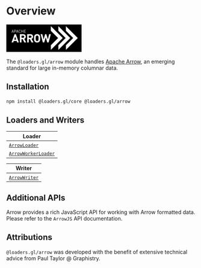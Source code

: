 # Overview

![logo](./images/apache-arrow-small.png)

The `@loaders.gl/arrow` module handles [Apache Arrow](https://arrow.apache.org/), an emerging standard for large in-memory columnar data.

## Installation

```bash
npm install @loaders.gl/core @loaders.gl/arrow
```

## Loaders and Writers

| Loader                                                               |
| -------------------------------------------------------------------- |
| [`ArrowLoader`](/docs/modules/arrow/api-reference/arrow-loader)       |
| [`ArrowWorkerLoader`](/docs/modules/arrow/api-reference/arrow-loader) |

| Writer                                                         |
| -------------------------------------------------------------- |
| [`ArrowWriter`](/docs/modules/arrow/api-reference/arrow-writer) |

## Additional APIs

Arrow provides a rich JavaScript API for working with Arrow formatted data. Please refer to the `ArrowJS` API documentation.

## Attributions

`@loaders.gl/arrow` was developed with the benefit of extensive technical advice from Paul Taylor @ Graphistry.
